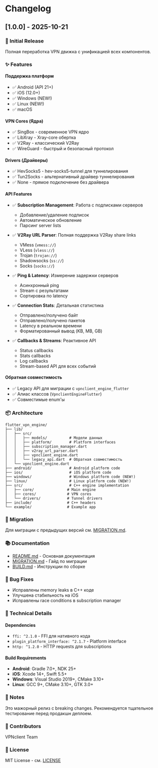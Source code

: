 # Changelog

## [1.0.0] - 2025-10-21

### 🎉 Initial Release

Полная переработка VPN движка с унификацией всех компонентов.

### ✨ Features

#### Поддержка платформ
- ✅ Android (API 21+)
- ✅ iOS (12.0+)
- ✅ Windows (NEW!)
- ✅ Linux (NEW!)
- ✅ macOS

#### VPN Cores (Ядра)
- ✅ SingBox - современное VPN ядро
- ✅ LibXray - Xray-core обертка
- ✅ V2Ray - классический V2Ray
- ✅ WireGuard - быстрый и безопасный протокол

#### Drivers (Драйверы)
- ✅ HevSocks5 - hev-socks5-tunnel для туннелирования
- ✅ Tun2Socks - альтернативный драйвер туннелирования
- ✅ None - прямое подключение без драйвера

#### API Features
- ✅ **Subscription Management**: Работа с подписками серверов
  - Добавление/удаление подписок
  - Автоматическое обновление
  - Парсинг server lists
  
- ✅ **V2Ray URL Parser**: Полная поддержка V2Ray share links
  - VMess (`vmess://`)
  - VLess (`vless://`)
  - Trojan (`trojan://`)
  - Shadowsocks (`ss://`)
  - Socks (`socks://`)
  
- ✅ **Ping & Latency**: Измерение задержки серверов
  - Асинхронный ping
  - Stream с результатами
  - Сортировка по latency
  
- ✅ **Connection Stats**: Детальная статистика
  - Отправлено/получено байт
  - Отправлено/получено пакетов
  - Latency в реальном времени
  - Форматированный вывод (KB, MB, GB)
  
- ✅ **Callbacks & Streams**: Реактивное API
  - Status callbacks
  - Stats callbacks
  - Log callbacks
  - Stream-based API для всех событий

#### Обратная совместимость
- ✅ Legacy API для миграции с `vpnclient_engine_flutter`
- ✅ Алиас классов (`VpnclientEngineFlutter`)
- ✅ Совместимые enum'ы

### 📦 Architecture

```
flutter_vpn_engine/
├── lib/
│   ├── src/
│   │   ├── models/          # Модели данных
│   │   ├── platform/        # Platform interfaces
│   │   ├── subscription_manager.dart
│   │   ├── v2ray_url_parser.dart
│   │   ├── vpnclient_engine.dart
│   │   └── legacy_api.dart  # Обратная совместимость
│   └── vpnclient_engine.dart
├── android/                 # Android platform code
├── ios/                     # iOS platform code
├── windows/                 # Windows platform code (NEW!)
├── linux/                   # Linux platform code (NEW!)
├── src/                     # C++ engine implementation
│   ├── core/               # Main engine
│   ├── cores/              # VPN cores
│   └── drivers/            # Tunnel drivers
├── include/                # C++ headers
└── example/                # Example app
```

### 🔄 Migration

Для миграции с предыдущих версий см. [MIGRATION.md](MIGRATION.md).

### 📚 Documentation

- [README.md](README.md) - Основная документация
- [MIGRATION.md](MIGRATION.md) - Гайд по миграции
- [BUILD.md](BUILD.md) - Инструкции по сборке

### 🐛 Bug Fixes

- Исправлены memory leaks в C++ коде
- Улучшена стабильность на iOS
- Исправлены race conditions в subscription manager

### 🔧 Technical Details

#### Dependencies
- `ffi: ^2.1.0` - FFI для нативного кода
- `plugin_platform_interface: ^2.1.7` - Platform interface
- `http: ^1.2.0` - HTTP requests для subscriptions

#### Build Requirements
- **Android**: Gradle 7.0+, NDK 25+
- **iOS**: Xcode 14+, Swift 5.5+
- **Windows**: Visual Studio 2019+, CMake 3.10+
- **Linux**: GCC 9+, CMake 3.10+, GTK 3.0+

### 📝 Notes

Это мажорный релиз с breaking changes. Рекомендуется тщательное тестирование перед продакшн деплоем.

### 👥 Contributors

VPNclient Team

### 📄 License

MIT License - см. [LICENSE](LICENSE)

